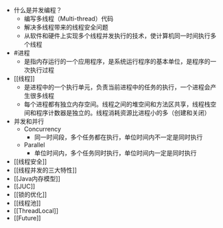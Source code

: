 - 什么是并发编程？
	- 编写多线程（Multi-thread）代码
	- 解决多线程带来的线程安全问题
	- 从软件和硬件上实现多个线程并发执行的技术，使计算机同一时间执行多个线程
- #进程
	- 是指内存运行的一个应用程序，是系统运行程序的基本单位，是程序的一次执行过程
- [[线程]]
	- 是进程中的一个执行单元，负责当前进程中的任务的执行，一个进程会产生很多线程
	- 每个进程都有独立内存空间。线程之间的堆空间和方法区共享，线程栈空间和程序计数器是独立的。线程消耗资源比进程小的多（创建和关闭）
- 并发和并行
	- Concurrency
		- 同一时间段，多个任务都在执行，单位时间内不一定是同时执行
	- Parallel
		- 单位时间内，多个任务同时执行，单位时间内一定是同时执行
- [[线程安全]]
- [[线程并发的三大特性]]
- [[Java内存模型]]
- [[JUC]]
- [[锁的优化]]
- [[线程池]]
- [[ThreadLocal]]
- [[Future]]